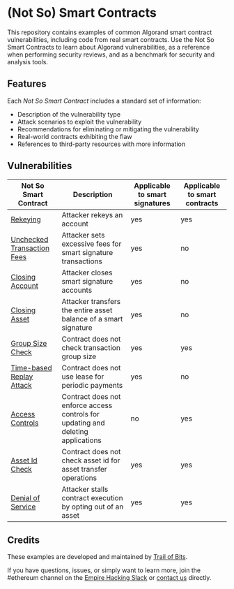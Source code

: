 # (Not So) Smart Contracts

This repository contains examples of common Algorand smart contract vulnerabilities, including code from real smart contracts. Use the Not So Smart Contracts to learn about Algorand vulnerabilities, as a reference when performing security reviews, and as a benchmark for security and analysis tools.

## Features

Each _Not So Smart Contract_ includes a standard set of information:

- Description of the vulnerability type
- Attack scenarios to exploit the vulnerability
- Recommendations for eliminating or mitigating the vulnerability
- Real-world contracts exhibiting the flaw
- References to third-party resources with more information

## Vulnerabilities

| Not So Smart Contract                                   | Description                                                                      | Applicable to smart signatures | Applicable to smart contracts |
| ------------------------------------------------------- | -------------------------------------------------------------------------------- | ------------------------------ | ----------------------------- |
| [Rekeying](rekeying)                                    | Attacker rekeys an account                                                       | yes                            | yes                           |
| [Unchecked Transaction Fees](unchecked_transaction_fee) | Attacker sets excessive fees for smart signature transactions                    | yes                            | no                            |
| [Closing Account](closing_account)                      | Attacker closes smart signature accounts                                         | yes                            | no                            |
| [Closing Asset](closing_asset)                          | Attacker transfers the entire asset balance of a smart signature                 | yes                            | no                            |
| [Group Size Check](group_size_check)                    | Contract does not check transaction group size                                   | yes                            | yes                           |
| [Time-based Replay Attack](time_based_replay_attack)    | Contract does not use lease for periodic payments                                | yes                            | no                            |
| [Access Controls](access_controls)                      | Contract does not enforce access controls for updating and deleting applications | no                             | yes                           |
| [Asset Id Check](asset_id_check)                        | Contract does not check asset id for asset transfer operations                   | yes                            | yes                           |
| [Denial of Service](denial_of_service)                  | Attacker stalls contract execution by opting out of an asset                     | yes                            | yes                           |

## Credits

These examples are developed and maintained by [Trail of Bits](https://www.trailofbits.com/).

If you have questions, issues, or simply want to learn more, join the #ethereum channel on the [Empire Hacking Slack](https://empireslacking.herokuapp.com/) or [contact us](https://www.trailofbits.com/contact/) directly.
